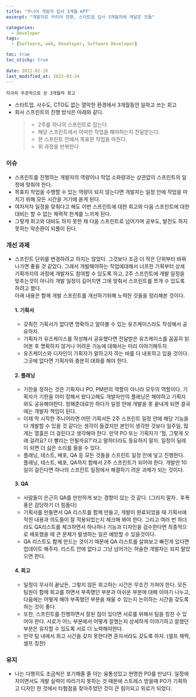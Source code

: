 ```yaml
---
title: "주니어 개발자 입사 3개월 KPT"
excerpt: "개발자로 커리어 전환, 스타트업 입사 3개월차에 깨달은 것들"

categories:
  - Developer
tags:
  - [Software, web, Developer, Software Developer]

toc: true
toc_sticky: true
 
date: 2022-02-16
last_modified_at: 2022-03-24
---
```


`지극히 주관적으로 쓴 3개월차 회고`

- 스타트업. 사수도, CTO도 없는 열악한 환경에서 3개월동안 일하고 쓰는 회고
- 회사 스프린트의 진행 방식은 아래와 같다.
  >* 2주를 하나의 스프린트로 잡는다.
  >* 해당 스프린트에서 어떠한 작업을 해야하는지 전달받는다.
  >* 한 스프린트 안에서 목표한 작업을 마친다.
  >* 위 과정을 반복한다

### 이슈
  - 스프린트를 진행하는 개발자의 역량이나 작업 소화량과는 상관없이 스프린트의 일정에 맞춰야 한다.
  - 목표치 작업을 수행할 수 있는 역량이 되지 않는다면 개발자는 일정 안에 작업을 마치기 위해 모든 시간을 거기에 쏟게 된다.
  - 여차저차 일정을 맞춰다고 해도 이번 스프린트에 대한 회고와 다음 스프린트에 대한 대비는 할 수 없는 체력적 한계를 느끼게 된다.
  - 그렇게 회고와 대비도 하지 못한 채 다음 스프린트로 넘어가며 공부도, 발전도 하지 못하는 악순환이 되풀이 된다.


### 개선 과제
  - 스프린트 단위를 변경하려고 하지는 않았다. 그것보다 조금 더 작은 단위부터 바꿔나가면 좋을 것 같았다.
  그래서 개발해야하는 작업에대해서 너프한 기획부터 상세 기획까지의 과정에 개발자도 참여할 수 있도록 하고, 2주 스프린트에 개발 일정을 맞추는것이 아니라 개발 일정이 길어지면 그에 맞춰서 스프린트를 쪼개 수 있도록 하려고 했다.<br>
  아래 내용은 함께 개발 스프린트를 개선하기위해 노력한 것들을 정리해본 것이다.

    #### 1. 기획서
    - 갖춰진 기획서가 없다면 명확하고 알아볼 수 있는 유즈케이스라도 작성해서 공유하자.
    - 기획자가 유즈케이스를 작성해서 공유했다면 전달받은 유즈케이스를 꼼꼼히 읽어본 후 명확하지 않거나 어려운 기능에 대해서는 미리 이야기해두자.
    - 유즈케이스와 디자인이 기획자가 말하고자 하는 바를 다 내포하고 있을 것이다. 그곳에 없다면 기획자와 충분히 대화를 해야 한다.

    #### 2. 플래닝
    - 기한을 정하는 것은 기획자나 PO, PM만의 역할이 아니라 모두의 역할이다. 기획자가 기한을 이미 정해서 왔다고해도 개발자만의 플래닝은 해야하고 기획자와도 공유해야한다. 정해준대로만 하다가 일정 안에 개발을 못 끝내게 되면 결국에는 개발자 책임이 된다.
    - 이제 막 시작한 주니어라면 어떤 기획서든 2주 스프린트 일정 안에 해당 기능을 다 개발할 수 있을 것 같다는 생각이 들겠지만 본인이 생각한 것보다 일주일, 많게는 열흘은 더 걸린다고 생각해야 한다. 
    만약 PO 또는 기획자가 '헐, 그렇게 오래 걸려요? 더 빨리는 안될까요?'라고 말하더라도 동요하지 말자. 일정이 딜레이 되면 더 싫은 소리를 들을 수 있다.
    - 플래닝, 테스트, 배포, QA 등 모든 것들을 스프린트 일정 안에 넣고 진행한다. 플래닝, 테스트, 배포, QA까지 합해서 2주 스프린트가 되어야 한다. 개발만 10일이 걸린다면 하나의 스프린트 일정에서 해결하기 려운 과제가 되는 것이다.


    #### 3. QA
    - 사람들이 은근히 QA를 만만하게 보는 경향이 있는 것 같다. (그러지 말자.. 후폭풍은 감당하기 더 힘들다)
    - 기획서를 만들면서 QA 리스트를 함께 만들고, 개발이 완료되었을 때 기획서에 적힌 내용과 의도들이 잘 적용되었는지 체크해 봐야 한다. 그리고 여러 번 하더라도 QA리스트를 체크하면서 하나하나 기능과 디자인을 검수한다면 최종적으로 배포했을 때 큰 문제가 발생하는 일은 예방할 수 있을것이다.
    - QA 리스트도 함께 만드는 것이기 때문에 QA 리스트를 살펴보고 빠진게 있다면 업데이트 해주자. 리스트 안에 없다고 그냥 넘어가는 허술한 개발자는 되지 말았으면 한다.

    #### 4. 회고
    - 일정이 무사히 끝났든, 그렇지 않든 회고하는 시간은 무조건 가져야 한다. 
    모든 팀원이 함께 회고를 하면서 부족했던 부분과 아쉬운 부분에 대해 이야기 나누고, 다음에는 어떻게 해야 부족했던 부분을 채울 수 있는지 논의하는 시간을 갖도록 하는 것이 좋다.
    - 또한, 스프린트를 진행하면서 잘된 점이 있다면 서로를 위해서 팀을 칭찬 수 있어야 한다. 서로가 어느 부분에서 어떻게 잘했는지 상세하게 이야기하고 잘했던 부분은 유지할 수 있도록 서로 더 노력해야한다.
    - 만약 팀 내에서 회고 시간을 갖지 못한다면 혼자서라도 갖도록 하자. (셀프 채찍, 셀프 칭찬)

### 유지

- 나는 다행히도 조금씩은 포기해줄 줄 아는 융통성있고 현명한 PO를 만났다.
  일정에 치이면서도 개발 실력이 따라가지 못하는 것 때문에 스트레스 받을때 PO가 기획하고 디자인 한 것에서 타협점을 찾아주었던 것이 큰 힘이되고 위로가 되었다.

  



